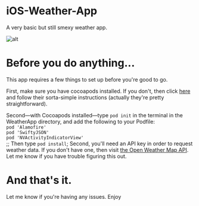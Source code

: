 # iOS-Weather-App
A very basic but still smexy weather app.

![alt](./WeatherAppDemo.gif)
# Before you do anything...
This app requires a few things to set up before you're good to go.

First, make sure you have cocoapods installed.  If you don't, then click [here](https://cocoapods.org/) and follow their sorta-simple instructions (actually they're pretty straightforward).

Second—with Cocoapods installed—type `pod init` in the terminal in the WeatherApp directory, and add the following to your Podfile:  
`pod 'Alamofire'`\
 `pod 'SwiftyJSON'`\
 `pod 'NVActivityIndicatorView'`\
 ;;
 Then type `pod install`;
Second, you'll need an API key in order to request weather data.  If you don't have one, then visit [the Open Weather Map API](https://openweathermap.org/api).  Let me know if you have trouble figuring this out.

# And that's it.
Let me know if you're having any issues.  Enjoy

